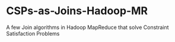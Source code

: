 # CSPs-as-Joins-Hadoop-MR
A few Join algorithms in Hadoop MapReduce that solve Constraint Satisfaction Problems
